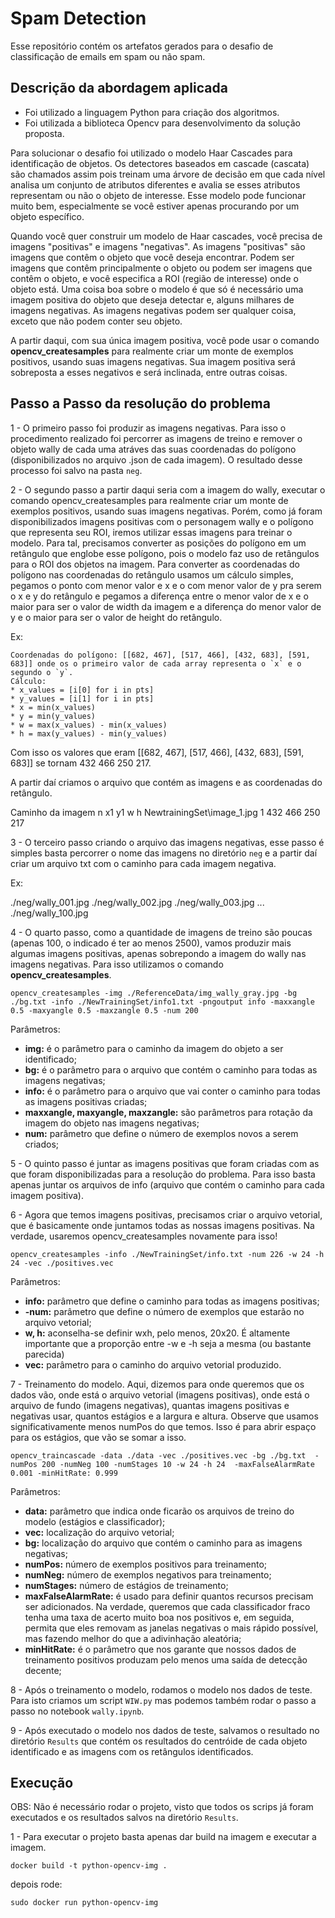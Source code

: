 # Spam Detection
 
Esse repositório contém os artefatos gerados para o desafio de classificação de emails em spam ou não spam.
 
## Descrição da abordagem aplicada
 
* Foi utilizado a linguagem Python para criação dos algoritmos.
* Foi utilizada a biblioteca Opencv para desenvolvimento da solução proposta.
 
Para solucionar o desafio foi utilizado o modelo Haar Cascades para identificação de objetos. Os detectores baseados em cascade (cascata) são chamados assim pois treinam uma árvore de decisão em que cada nível analisa um conjunto de atributos diferentes e avalia se esses atributos representam ou não o objeto de interesse. Esse modelo pode funcionar muito bem, especialmente se você estiver apenas procurando por um objeto específico.
 
Quando você quer construir um modelo de  Haar cascades, você precisa de imagens "positivas" e imagens "negativas". As imagens "positivas" são imagens que contêm o objeto que você deseja encontrar. Podem ser imagens que contêm principalmente o objeto ou podem ser imagens que contêm o objeto, e você especifica a ROI (região de interesse) onde o objeto está. Uma coisa boa sobre o modelo é que só é necessário uma imagem positiva do objeto que deseja detectar e, alguns milhares de imagens negativas. As imagens negativas podem ser qualquer coisa, exceto que não podem conter seu objeto.
 
 
A partir daqui, com sua única imagem positiva, você pode usar o comando **opencv_createsamples** para realmente criar um monte de exemplos positivos, usando suas imagens negativas. Sua imagem positiva será sobreposta a esses negativos e será inclinada, entre outras coisas.
 
## Passo a Passo da resolução do problema
 
1 - O primeiro passo foi produzir as imagens negativas. Para isso o procedimento realizado foi percorrer as imagens de treino e remover o objeto wally de cada uma atráves das suas coordenadas do polígono (disponibilizados no arquivo .json de cada imagem). O resultado desse processo foi salvo na pasta `neg`.
 
2 - O segundo passo a partir daqui seria com a imagem do wally, executar o comando opencv_createsamples para realmente criar um monte de exemplos positivos, usando suas imagens negativas. Porém, como já foram disponibilizados imagens positivas com o personagem wally e o polígono que representa seu ROI, iremos utilizar essas imagens para treinar o modelo. Para tal, precisamos converter as posições do polígono em um retângulo que englobe esse polígono, pois o modelo faz uso de retângulos para o ROI dos objetos na imagem. Para converter as coordenadas do polígono nas coordenadas do retângulo usamos um cálculo simples, pegamos o ponto com menor valor e x e o com menor valor de y pra serem o x e y do retângulo e pegamos a diferença entre o menor valor de x e o maior para ser o valor de width da imagem e a diferença do menor valor de y e o maior para ser o valor de height do retângulo.
 
Ex:
```
Coordenadas do polígono: [[682, 467], [517, 466], [432, 683], [591, 683]] onde os o primeiro valor de cada array representa o `x` e o segundo o `y`.
Cálculo:
* x_values = [i[0] for i in pts]
* y_values = [i[1] for i in pts]
* x = min(x_values)
* y = min(y_values)
* w = max(x_values) - min(x_values)
* h = max(y_values) - min(y_values)
```
Com isso os valores que eram [[682, 467], [517, 466], [432, 683], [591, 683]] se tornam 432 466 250 217.
 
A partir daí criamos o arquivo que contém as imagens e as coordenadas do retângulo.
 
Caminho da imagem          n x1  y1   w   h
NewtrainingSet\image_1.jpg 1 432 466 250 217
 
3 - O terceiro passo criando o arquivo das imagens negativas, esse passo é simples basta percorrer o nome das imagens no diretório `neg` e a partir daí criar um arquivo txt com o caminho para cada imagem negativa.
 
Ex:
 
./neg/wally_001.jpg
./neg/wally_002.jpg
./neg/wally_003.jpg
...
./neg/wally_100.jpg
 
4 - O quarto passo, como a quantidade de imagens de treino são poucas (apenas 100, o indicado é ter ao menos 2500), vamos produzir mais algumas imagens positivas, apenas sobrepondo a imagem do wally nas imagens negativas. Para isso utilizamos o comando **opencv_createsamples**.
 
```
opencv_createsamples -img ./ReferenceData/img_wally_gray.jpg -bg ./bg.txt -info ./NewTrainingSet/info1.txt -pngoutput info -maxxangle 0.5 -maxyangle 0.5 -maxzangle 0.5 -num 200
```
 
Parâmetros:
 
* **img:** é o parâmetro para o caminho da imagem do objeto a ser identificado;
* **bg:** é o parâmetro para o arquivo que contém o caminho para todas as imagens negativas;
* **info:** é o parâmetro para o arquivo que vai conter o caminho para todas as imagens positivas criadas;
* **maxxangle, maxyangle, maxzangle:** são parâmetros para rotação da imagem do objeto nas imagens negativas;
* **num:** parâmetro que define o número de exemplos novos a serem criados;
 
5 - O quinto passo é juntar as imagens positivas que foram criadas com as que foram disponibilizadas para a resolução do problema. Para isso basta apenas juntar os arquivos de info (arquivo que contém o caminho para cada imagem positiva).
 
6 - Agora que temos imagens positivas, precisamos criar o arquivo vetorial, que é basicamente onde juntamos todas as nossas imagens positivas. Na verdade, usaremos opencv_createsamples novamente para isso!
 
```
opencv_createsamples -info ./NewTrainingSet/info.txt -num 226 -w 24 -h 24 -vec ./positives.vec
```
 
Parâmetros:
 
* **info:** parâmetro que define o caminho para todas as imagens positivas;
* **-num:** parâmetro que define o número de exemplos que estarão no arquivo vetorial;
* **w, h:** aconselha-se definir wxh, pelo menos, 20x20. É altamente importante que a proporção entre -w e -h seja a mesma (ou bastante parecida)
* **vec:** parâmetro para o caminho do arquivo vetorial produzido.
 
7 - Treinamento do modelo. Aqui, dizemos para onde queremos que os dados vão, onde está o arquivo vetorial (imagens positivas), onde está o arquivo de fundo (imagens negativas), quantas imagens positivas e negativas usar, quantos estágios e a largura e altura. Observe que usamos significativamente menos numPos do que temos. Isso é para abrir espaço para os estágios, que vão se somar a isso.
 
```
opencv_traincascade -data ./data -vec ./positives.vec -bg ./bg.txt  -numPos 200 -numNeg 100 -numStages 10 -w 24 -h 24  -maxFalseAlarmRate 0.001 -minHitRate: 0.999
```
 
Parâmetros:
 
* **data:** parâmetro que indica onde ficarão os arquivos de treino do modelo (estágios e classificador);
* **vec:** localização do arquivo vetorial;
* **bg:** localização do arquivo que contém o caminho para as imagens negativas;
* **numPos:** número de exemplos positivos para treinamento;
* **numNeg:** número de exemplos negativos para treinamento;
* **numStages:** número de estágios de treinamento;
* **maxFalseAlarmRate:** é usado para definir quantos recursos precisam ser adicionados. Na verdade, queremos que cada classificador fraco tenha uma taxa de acerto muito boa nos positivos e, em seguida, permita que eles removam as janelas negativas o mais rápido possível, mas fazendo melhor do que a adivinhação aleatória;
* **minHitRate:** é o parâmetro que nos garante que nossos dados de treinamento positivos produzam pelo menos uma saída de detecção decente;
 
8 - Após o treinamento o modelo, rodamos o modelo nos dados de teste. Para isto criamos um script `WIW.py` mas podemos também rodar o passo a passo no notebook `wally.ipynb`.
 
9 - Após executado  o modelo nos dados de teste, salvamos o resultado no diretório `Results` que contém os resultados do centróide de cada objeto identificado e as imagens com os retângulos identificados.


## Execução

OBS: Não é necessário rodar o projeto, visto que todos os scrips já foram executados e os resultados salvos na diretório `Results`.

1 - Para executar o projeto basta apenas dar build na imagem e executar a imagem.

```
docker build -t python-opencv-img .
```

depois rode:

```
sudo docker run python-opencv-img
```